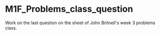 # M1F_Problems_class_question
Work on the last question on the sheet of John Britnell's week 3 problems class.
